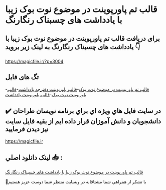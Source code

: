 # قالب تم پاورپوینت در موضوع نوت بوک زیبا با یادداشت های چسبناک رنگارنگ

## برای دریافت قالب تم پاورپوینت در موضوع نوت بوک زیبا با یادداشت های چسبناک رنگارنگ به لینک زیر بروید 👇

https://magicfile.ir/?p=3004

## تگ های فایل

-[قالب تم پاورپوینت در موضوع نوت بوک](https://magicfile.ir/product/%d9%82%d8%a7%d9%84%d8%a8-%d8%aa%d9%85-%d9%be%d8%a7%d9%88%d8%b1%d9%be%d9%88%db%8c%d9%86%d8%aa-%d8%af%d8%b1-%d9%85%d9%88%d8%b6%d9%88%d8%b9%d9%86%d9%88%d8%aa-%d8%a8%d9%88%da%a9-%d8%b2%db%8c%d8%a8%d8%a7/)-[قالب پاورپوینت دفترچه یادداشت](https://magicfile.ir/product/%d9%82%d8%a7%d9%84%d8%a8-%d8%aa%d9%85-%d9%be%d8%a7%d9%88%d8%b1%d9%be%d9%88%db%8c%d9%86%d8%aa-%d8%af%d8%b1-%d9%85%d9%88%d8%b6%d9%88%d8%b9%d9%86%d9%88%d8%aa-%d8%a8%d9%88%da%a9-%d8%b2%db%8c%d8%a8%d8%a7/)-[قالب پاورپوینت نوت بوک](https://magicfile.ir/product/%d9%82%d8%a7%d9%84%d8%a8-%d8%aa%d9%85-%d9%be%d8%a7%d9%88%d8%b1%d9%be%d9%88%db%8c%d9%86%d8%aa-%d8%af%d8%b1-%d9%85%d9%88%d8%b6%d9%88%d8%b9%d9%86%d9%88%d8%aa-%d8%a8%d9%88%da%a9-%d8%b2%db%8c%d8%a8%d8%a7/)-[قالب پاورپوینت یادداشت](https://magicfile.ir/product/%d9%82%d8%a7%d9%84%d8%a8-%d8%aa%d9%85-%d9%be%d8%a7%d9%88%d8%b1%d9%be%d9%88%db%8c%d9%86%d8%aa-%d8%af%d8%b1-%d9%85%d9%88%d8%b6%d9%88%d8%b9%d9%86%d9%88%d8%aa-%d8%a8%d9%88%da%a9-%d8%b2%db%8c%d8%a8%d8%a7/)

## ✔️ در سايت فايل هاي ويژه اي براي برنامه نويسان طراحان دانشجويان و دانش آموزان قرار داده ايم از بقيه فايل سايت نيز ديدن فرماييد

https://magicfile.ir


## لينک دانلود اصلي 📥 :

[قالب تم پاورپوینت در موضوع نوت بوک زیبا با یادداشت های چسبناک رنگارنگ](https://magicfile.ir/product/%d9%82%d8%a7%d9%84%d8%a8-%d8%aa%d9%85-%d9%be%d8%a7%d9%88%d8%b1%d9%be%d9%88%db%8c%d9%86%d8%aa-%d8%af%d8%b1-%d9%85%d9%88%d8%b6%d9%88%d8%b9%d9%86%d9%88%d8%aa-%d8%a8%d9%88%da%a9-%d8%b2%db%8c%d8%a8%d8%a7/) 


🙏با تشکر از همراهي شما مشتاقانه در وبسایت منتظر شما دوست عزیز هستیم

